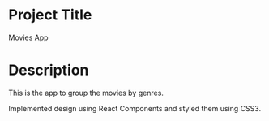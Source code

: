 
# Project Title

Movies App

# Description

This is the app to group the movies by genres.

Implemented design using  React Components and styled them using CSS3.



